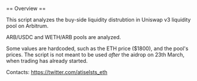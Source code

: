 == Overview ==

This script analyzes the buy-side liquidity distrubtion in Uniswap v3 liquidity pool on Arbitrum.

ARB/USDC and WETH/ARB pools are analyzed.

Some values are hardcoded, such as the ETH price ($1800), and the pool's prices.
The script is not meant to be used *after* the aidrop on 23th March, when trading has already started.

Contacts: https://twitter.com/atiselsts_eth